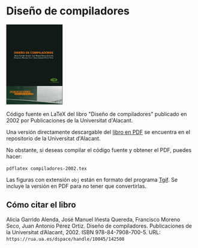 # Diseño de compiladores

<img src="cubierta.jpg" width="150px">

Código fuente en LaTeX del libro "Diseño de compiladores" publicado en 2002 por Publicaciones de la Universitat d'Alacant.

Una versión directamente descargable del [libro en PDF](https://rua.ua.es/dspace/handle/10045/142508) se encuentra en el repositorio de la Universitat d'Alacant. 

No obstante, si deseas compilar el código fuente y obtener el PDF, puedes hacer:

`pdflatex compiladores-2002.tex`

Las figuras con extensión `obj` están en formato del programa [Tgif](https://bourbon.usc.edu/tgif/). Se incluye la versión en PDF para no tener que convertirlas.

## Cómo citar el libro

Alicia Garrido Alenda, José Manuel Iñesta Quereda, Francisco Moreno Seco, Juan Antonio Pérez Ortiz. Diseño de compiladores. Publicaciones de la Universitat d’Alacant, 2002. ISBN 978-84-7908-700-5. URL: `https://rua.ua.es/dspace/handle/10045/142508`
